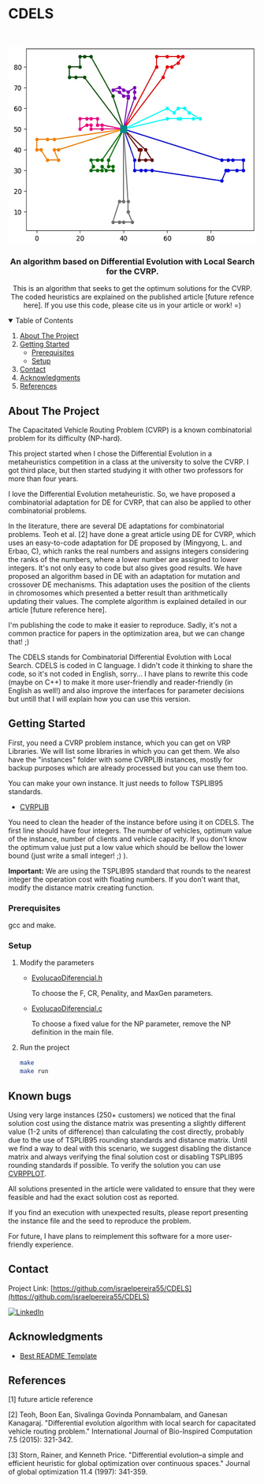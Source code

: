 # CDELS

<!-- PROJECT LOGO -->
<br />
<p align="center">
  <a href="https://github.com/israelpereira55/MDVRPTW-Solomon">
    <img src="images/M101k10.jpg" alt="Logo" width="541" height="400">
  </a>

  <h3 align="center">An algorithm based on Differential Evolution with Local Search for the CVRP.</h3>

  <p align="center">
    This is  an algorithm that seeks to get the optimum solutions for the CVRP. 
    <br />
    The coded heuristics are explained on the published article [future refence here]. If you use this code, please cite us in your article or work! =)
    <br />
  </p>
</p>



<!-- TABLE OF CONTENTS -->
<details open="open">
  <summary>Table of Contents</summary>
  <ol>
    <li>
      <a href="#about-the-project">About The Project</a>
    </li>
    <li>
      <a href="#getting-started">Getting Started</a>
      <ul>
        <li><a href="#prerequisites">Prerequisites</a></li>
        <li><a href="#setup">Setup</a></li>
      </ul>
    </li>
    <li><a href="#contact">Contact</a></li>
    <li><a href="#thanks-to">Acknowledgments</a></li>
    <li><a href="#references">References</a></li>
  </ol>
</details>



<!-- ABOUT THE PROJECT -->
## About The Project

The Capacitated Vehicle Routing Problem (CVRP) is a known combinatorial problem for its difficulty (NP-hard).

This project started when I chose the Differential Evolution in a metaheuristics competition in a class at the university to solve the CVRP. I got third place, but then started studying it with other two professors for more than four years. 

I love the Differential Evolution metaheuristic. So, we have proposed a combinatorial adaptation for DE for CVRP, that can also be applied to other combinatorial problems.

In the literature, there are several DE adaptations for combinatorial problems. Teoh et al. [2] have done a great article using DE for CVRP, which uses an easy-to-code adaptation for DE proposed by (Mingyong,  L.  and  Erbao,  C), which ranks the real numbers and assigns integers considering the ranks of the numbers, where a lower number are assigned to lower integers. It's not only easy to code but also gives good results. We have proposed an algorithm based in DE with an adaptation for mutation and crossover DE mechanisms. This adaptation uses the position of the clients in chromosomes which presented a better result than arithmetically updating their values. The complete algorithm is explained detailed in our article [future reference here].

I'm publishing the code to make it easier to reproduce. Sadly,  it's not a common practice for papers in the optimization area, but we can change that! ;)

The CDELS stands for Combinatorial Differential Evolution with Local Search. CDELS is coded in C language. I didn't code it thinking to share the code, so it's not coded in English, sorry... 
I have plans to rewrite this code (maybe on C++) to make it more user-friendly and reader-friendly (in English as well!) and also improve the interfaces for parameter decisions but untill that I will explain how you can use this version.
 



<!-- GETTING STARTED -->
## Getting Started

First, you need a CVRP problem instance, which you can get on VRP Libraries.
We will list some libraries in which you can get them. We also have the "instances" folder with some CVRPLIB instances, mostly for backup purposes which are already processed but you can use them too.

You can make your own instance. It just needs to follow TSPLIB95 standards. 

* [CVRPLIB](http://vrp.atd-lab.inf.puc-rio.br/)


You need to clean the header of the instance before using it on CDELS.
The first line should have four integers. The number of vehicles, optimum value of the instance, number of clients
and vehicle capacity. If you don't know the optimum value just put a low value which should be
bellow the lower bound (just write a small integer! ;) ).

**Important:** We are using the TSPLIB95 standard that rounds to the nearest integer the operation cost with floating numbers. If you don't want that, modify the distance matrix creating function.


### Prerequisites

gcc and make.


### Setup

1. Modify the parameters
    * [EvolucaoDiferencial.h](https://github.com/israelpereira55/CDELS/blob/main/HeadED/EvolucaoDiferencial.h)

      To choose the F, CR, Penality, and MaxGen parameters.


    * [EvolucaoDiferencial.c](https://github.com/israelpereira55/CDELS/tree/main/Combinatoria)


      To choose a fixed value for the NP parameter, remove the NP definition in the main file.

2. Run the project
   ```sh
   make
   make run
   ```



<!-- USAGE EXAMPLES 
### Parameters description

WIP!
-->

<!-- ACKNOWLEDGEMENTS  -->
## Known bugs

Using very large instances (250+ customers) we noticed that the final solution cost using the distance matrix was presenting a slightly different value (1-2 units of difference) than calculating the cost directly, probably due to the use of TSPLIB95 rounding standards and distance matrix. Until we find a way to deal with this scenario, we suggest disabling the distance matrix and always verifying the final solution cost or disabling TSPLIB95 rounding standards if possible. To verify the solution you can use [CVRPPLOT](https://github.com/israelpereira55/CVRPPLOT).

All solutions presented in the article were validated to ensure that they were feasible and had the exact solution cost as reported.

If you find an execution with unexpected results, please report presenting the instance file and the seed to reproduce the problem.

For future, I have plans to reimplement this software for a more user-friendly experience.


<!-- CONTACT -->
## Contact

Project Link: [https://github.com/israelpereira55/CDELS](https://github.com/israelpereira55/CDELS)

[![LinkedIn][linkedin-shield]][linkedin-url]




<!-- ACKNOWLEDGEMENTS  -->
## Acknowledgments

* [Best README Template](https://github.com/othneildrew/Best-README-Template)



## References

[1] future article reference

[2] Teoh, Boon Ean, Sivalinga Govinda Ponnambalam, and Ganesan Kanagaraj. "Differential evolution algorithm with local search for capacitated vehicle routing problem." International Journal of Bio-Inspired Computation 7.5 (2015): 321-342.

[3] Storn, Rainer, and Kenneth Price. "Differential evolution–a simple and efficient heuristic for global optimization over continuous spaces." Journal of global optimization 11.4 (1997): 341-359.




<!-- MARKDOWN LINKS & IMAGES -->
<!-- https://www.markdownguide.org/basic-syntax/#reference-style-links -->
[linkedin-shield]: https://img.shields.io/badge/-LinkedIn-black.svg?style=for-the-badge&logo=linkedin&colorB=555
[linkedin-url]: https://www.linkedin.com/in/israel-souza-06737118b/
[product-screenshot]: images/screenshot.png
